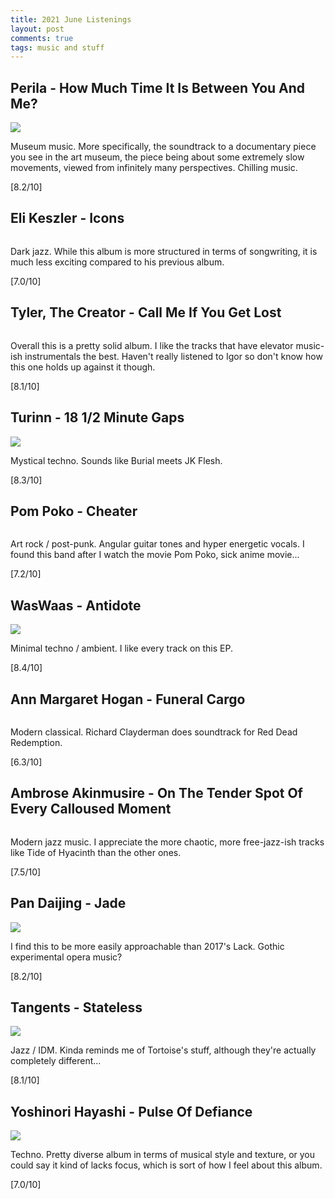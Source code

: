 ```yaml
---
title: 2021 June Listenings
layout: post
comments: true
tags: music and stuff
---
```


## Perila - How Much Time It Is Between You And Me?

  ![](https://f4.bcbits.com/img/a3669737048_16.jpg)

  Museum music. More specifically, the soundtrack to a documentary piece you see in the art museum, the piece being about some extremely slow movements, viewed from infinitely many perspectives. Chilling music.

  [8.2/10]

## Eli Keszler - Icons

  ![]()

  Dark jazz. While this album is more structured in terms of songwriting, it is much less exciting compared to his previous album.

  [7.0/10]

## Tyler, The Creator - Call Me If You Get Lost

  ![]()

  Overall this is a pretty solid album. I like the tracks that have elevator music-ish instrumentals the best. Haven't really listened to Igor so don't know how this one holds up against it though.

  [8.1/10]

## Turinn - 18 1/2 Minute Gaps

  ![](https://assets.boomkat.com/spree/products/405698/large/Cover.jpg)

  Mystical techno. Sounds like Burial meets JK Flesh.

  [8.3/10]

## Pom Poko - Cheater

  ![]()

  Art rock / post-punk. Angular guitar tones and hyper energetic vocals. I found this band after I watch the movie Pom Poko, sick anime movie...

  [7.2/10]

## WasWaas - Antidote

  ![](https://f4.bcbits.com/img/a2204443499_10.jpg)

  Minimal techno / ambient. I like every track on this EP.

  [8.4/10]

## Ann Margaret Hogan - Funeral Cargo

  ![]()

  Modern classical. Richard Clayderman does soundtrack for Red Dead Redemption.

  [6.3/10]

## Ambrose Akinmusire - On The Tender Spot Of Every Calloused Moment

  ![]()

  Modern jazz music. I appreciate the more chaotic, more free-jazz-ish tracks like Tide of Hyacinth than the other ones.

  [7.5/10]

## Pan Daijing - Jade

  ![](https://f4.bcbits.com/img/a3732120509_16.jpg)

  I find this to be more easily approachable than 2017's Lack. Gothic experimental opera music?

  [8.2/10]

## Tangents - Stateless

  ![](https://f4.bcbits.com/img/a0223797556_16.jpg)

  Jazz / IDM. Kinda reminds me of Tortoise's stuff, although they're actually completely different...

  [8.1/10]

## Yoshinori Hayashi - Pulse Of Defiance

  ![](https://f4.bcbits.com/img/a2335361099_16.jpg)

  Techno. Pretty diverse album in terms of musical style and texture, or you could say it kind of lacks focus, which is sort of how I feel about this album.

  [7.0/10]
